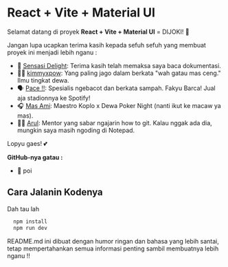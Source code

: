 # React + Vite + Material UI

Selamat datang di proyek **React + Vite + Material UI** = DIJOKI! 🥳

Jangan lupa ucapkan terima kasih kepada sefuh sefuh yang membuat proyek ini menjadi lebih nganu :

- 🍕 [Sensasi Delight](https://github.com/sensasi-delight): Terima kasih telah memaksa saya baca dokumentasi.
- 👨‍🔬 [kimmyxpow](https://github.com/kimmyxpow): Yang paling jago dalam berkata "wah gatau mas ceng." Ilmu tingkat dewa.
- 🗣️ [Pace !!](https://github.com/dean-fahreza): Spesialis ngebacot dan berkata sampah. Fakyu Barca! Jual aja stadionnya ke Spotify!
- 🎧 [Mas Ami](https://github.com/muchfahmiarif): Maestro Koplo x Dewa Poker Night (nanti ikut ke macaw ya mas).
- 🧑‍🏫 [Arul](https://github.com/rulanugrh): Mentor yang sabar ngajarin how to git. Kalau nggak ada dia, mungkin saya masih ngoding di Notepad.

Lopyu gaes! 💕 

**GitHub-nya gatau :**
- 👻 poi

## Cara Jalanin Kodenya

Dah tau lah

```bash
  npm install
  npm run dev
```


README.md ini dibuat dengan humor ringan dan bahasa yang lebih santai, tetap mempertahankan semua informasi penting sambil membuatnya lebih nganu !!
